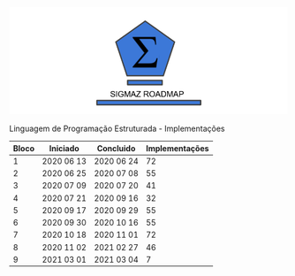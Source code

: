 ![RoadMap - Sigmaz](https://raw.githubusercontent.com/luandkg/Sigmaz/master/res/imagens/road.png)


Linguagem de Programação Estruturada - Implementações


 | Bloco | Iniciado | Concluido | Implementações |
 | --- | ---  | ---  | ---  |
 | 1| 2020 06 13  | 2020 06 24  | 72 |
 | 2| 2020 06 25  | 2020 07 08  | 55 |
 | 3| 2020 07 09  | 2020 07 20  | 41 |
 | 4| 2020 07 21  | 2020 09 16  | 32 |
 | 5| 2020 09 17  | 2020 09 29  | 55 |
 | 6| 2020 09 30  | 2020 10 16  | 55 |
 | 7| 2020 10 18  | 2020 11 01  | 72 |
 | 8| 2020 11 02  | 2021 02 27  | 46 |
 | 9| 2021 03 01  | 2021 03 04  | 7 |